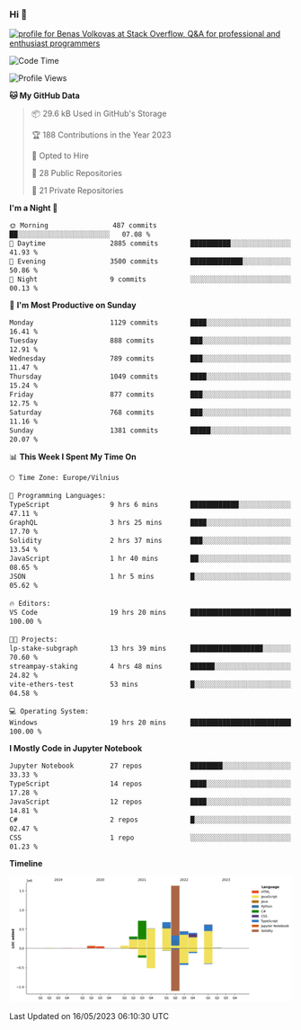 ### Hi 👋
<a href="https://stackoverflow.com/users/14954249/benas-volkovas"><img src="https://stackoverflow.com/users/flair/14954249.png?theme=dark" width="208" height="58" alt="profile for Benas Volkovas at Stack Overflow, Q&amp;A for professional and enthusiast programmers" title="profile for Benas Volkovas at Stack Overflow, Q&amp;A for professional and enthusiast programmers"></a>

<!--START_SECTION:waka-->
![Code Time](http://img.shields.io/badge/Code%20Time-1%2C456%20hrs%203%20mins-blue)

![Profile Views](http://img.shields.io/badge/Profile%20Views-0-blue)

**🐱 My GitHub Data** 

> 📦 29.6 kB Used in GitHub's Storage 
 > 
> 🏆 188 Contributions in the Year 2023
 > 
> 💼 Opted to Hire
 > 
> 📜 28 Public Repositories 
 > 
> 🔑 21 Private Repositories 
 > 
**I'm a Night 🦉** 

```text
🌞 Morning                487 commits         ██░░░░░░░░░░░░░░░░░░░░░░░   07.08 % 
🌆 Daytime                2885 commits        ██████████░░░░░░░░░░░░░░░   41.93 % 
🌃 Evening                3500 commits        █████████████░░░░░░░░░░░░   50.86 % 
🌙 Night                  9 commits           ░░░░░░░░░░░░░░░░░░░░░░░░░   00.13 % 
```
📅 **I'm Most Productive on Sunday** 

```text
Monday                   1129 commits        ████░░░░░░░░░░░░░░░░░░░░░   16.41 % 
Tuesday                  888 commits         ███░░░░░░░░░░░░░░░░░░░░░░   12.91 % 
Wednesday                789 commits         ███░░░░░░░░░░░░░░░░░░░░░░   11.47 % 
Thursday                 1049 commits        ████░░░░░░░░░░░░░░░░░░░░░   15.24 % 
Friday                   877 commits         ███░░░░░░░░░░░░░░░░░░░░░░   12.75 % 
Saturday                 768 commits         ███░░░░░░░░░░░░░░░░░░░░░░   11.16 % 
Sunday                   1381 commits        █████░░░░░░░░░░░░░░░░░░░░   20.07 % 
```


📊 **This Week I Spent My Time On** 

```text
🕑︎ Time Zone: Europe/Vilnius

💬 Programming Languages: 
TypeScript               9 hrs 6 mins        ████████████░░░░░░░░░░░░░   47.11 % 
GraphQL                  3 hrs 25 mins       ████░░░░░░░░░░░░░░░░░░░░░   17.70 % 
Solidity                 2 hrs 37 mins       ███░░░░░░░░░░░░░░░░░░░░░░   13.54 % 
JavaScript               1 hr 40 mins        ██░░░░░░░░░░░░░░░░░░░░░░░   08.65 % 
JSON                     1 hr 5 mins         █░░░░░░░░░░░░░░░░░░░░░░░░   05.62 % 

🔥 Editors: 
VS Code                  19 hrs 20 mins      █████████████████████████   100.00 % 

🐱‍💻 Projects: 
lp-stake-subgraph        13 hrs 39 mins      ██████████████████░░░░░░░   70.60 % 
streampay-staking        4 hrs 48 mins       ██████░░░░░░░░░░░░░░░░░░░   24.82 % 
vite-ethers-test         53 mins             █░░░░░░░░░░░░░░░░░░░░░░░░   04.58 % 

💻 Operating System: 
Windows                  19 hrs 20 mins      █████████████████████████   100.00 % 
```

**I Mostly Code in Jupyter Notebook** 

```text
Jupyter Notebook         27 repos            ████████░░░░░░░░░░░░░░░░░   33.33 % 
TypeScript               14 repos            ████░░░░░░░░░░░░░░░░░░░░░   17.28 % 
JavaScript               12 repos            ████░░░░░░░░░░░░░░░░░░░░░   14.81 % 
C#                       2 repos             █░░░░░░░░░░░░░░░░░░░░░░░░   02.47 % 
CSS                      1 repo              ░░░░░░░░░░░░░░░░░░░░░░░░░   01.23 % 
```



**Timeline**

![Lines of Code chart](https://raw.githubusercontent.com/BenasVolkovas/BenasVolkovas/main/assets/bar_graph.png)


 Last Updated on 16/05/2023 06:10:30 UTC
<!--END_SECTION:waka-->
